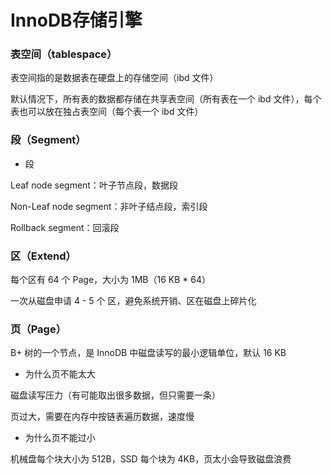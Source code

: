 # InnoDB存储引擎


### 表空间（tablespace）

表空间指的是数据表在硬盘上的存储空间（ibd 文件）

默认情况下，所有表的数据都存储在共享表空间（所有表在一个 ibd 文件），每个表也可以放在独占表空间（每个表一个 ibd 文件）


### 段（Segment）

* 段

Leaf node segment：叶子节点段，数据段

Non-Leaf node segment：非叶子结点段，索引段

Rollback segment：回滚段


### 区（Extend）

每个区有 64 个 Page，大小为 1MB（16 KB * 64）

一次从磁盘申请 4 - 5 个 区，避免系统开销、区在磁盘上碎片化


### 页（Page）

B+ 树的一个节点，是 InnoDB 中磁盘读写的最小逻辑单位，默认 16 KB

* 为什么页不能太大

磁盘读写压力（有可能取出很多数据，但只需要一条）

页过大，需要在内存中按链表遍历数据，速度慢

* 为什么页不能过小

机械盘每个块大小为 512B，SSD 每个块为 4KB，页太小会导致磁盘浪费
